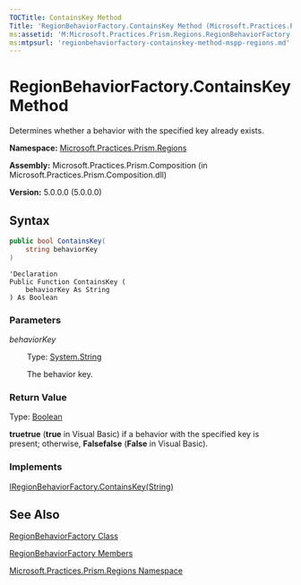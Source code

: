 ```yaml
---
TOCTitle: ContainsKey Method
Title: 'RegionBehaviorFactory.ContainsKey Method (Microsoft.Practices.Prism.Regions)'
ms:assetid: 'M:Microsoft.Practices.Prism.Regions.RegionBehaviorFactory.ContainsKey(System.String)'
ms:mtpsurl: 'regionbehaviorfactory-containskey-method-mspp-regions.md'
---
```



# RegionBehaviorFactory.ContainsKey Method

Determines whether a behavior with the specified key already exists.

**Namespace:** [Microsoft.Practices.Prism.Regions](/patterns-practices/reference/mspp-regions-namespace)

**Assembly:** Microsoft.Practices.Prism.Composition (in Microsoft.Practices.Prism.Composition.dll)

**Version:** 5.0.0.0 (5.0.0.0)

## Syntax

```C#
public bool ContainsKey(
	string behaviorKey
)
```

```VB
'Declaration
Public Function ContainsKey ( 
	behaviorKey As String
) As Boolean
```

### Parameters

*behaviorKey*

&nbsp;&nbsp;&nbsp;&nbsp;&nbsp;&nbsp;&nbsp;&nbsp;Type: [System.String](http://msdn.microsoft.com/en-us/library/s1wwdcbf)  

&nbsp;&nbsp;&nbsp;&nbsp;&nbsp;&nbsp;&nbsp;&nbsp;The behavior key.

### Return Value

Type: [Boolean](http://msdn.microsoft.com/en-us/library/a28wyd50)  

**truetrue** (**true** in Visual Basic) if a behavior with the specified key is present; otherwise, **Falsefalse** (**False** in Visual Basic).

### Implements

[IRegionBehaviorFactory.ContainsKey(String)](/patterns-practices/reference/iregionbehaviorfactory-containskey-method-mspp-regions)

## See Also

[RegionBehaviorFactory Class](/patterns-practices/reference/regionbehaviorfactory-class-mspp-regions)

[RegionBehaviorFactory Members](/patterns-practices/reference/regionbehaviorfactory-members-mspp-regions)

[Microsoft.Practices.Prism.Regions Namespace](/patterns-practices/reference/mspp-regions-namespace)
